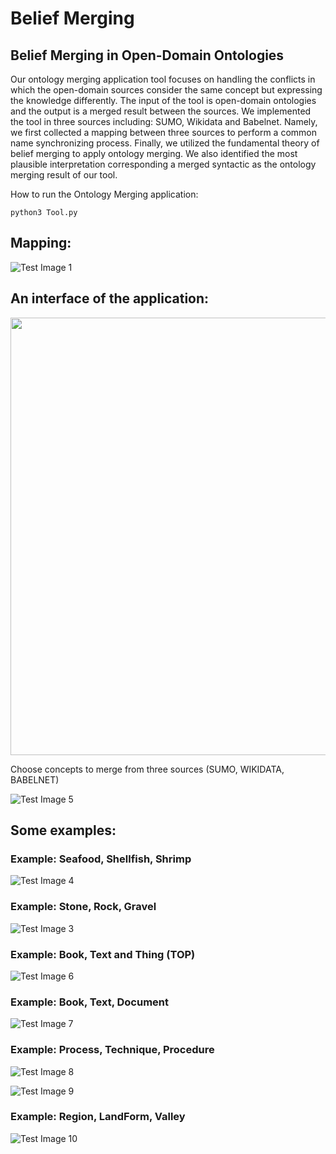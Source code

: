 # Belief Merging
## Belief Merging in Open-Domain Ontologies
Our ontology merging application tool focuses on handling the conflicts in which the open-domain sources consider the same concept but expressing the knowledge differently. The input of the tool is open-domain ontologies and the output is a merged result between the sources. We implemented the tool in three sources including: SUMO, Wikidata and Babelnet. Namely, we first collected a mapping between three sources to perform a common name synchronizing process. Finally, we utilized the fundamental theory of belief merging to apply ontology merging. We also identified the most plausible interpretation corresponding a merged syntactic as the ontology merging result of our tool.

How to run the Ontology Merging application:
```
python3 Tool.py
```

## Mapping:

![Test Image 1](Images/Mapping.png)


## An interface of the application:

<img src="https://github.com/ontologymerging/beliefmerging/blob/master/Images/Application.png" width="700"/>


Choose concepts to merge from three sources (SUMO, WIKIDATA, BABELNET)

![Test Image 5](Images/SUMO_WIKIDATA_BABELNET.png)

## Some examples:


### Example: Seafood, Shellfish, Shrimp

![Test Image 4](Images/Example_Application.png)

### Example: Stone, Rock, Gravel

![Test Image 3](Images/Example2.png)

### Example: Book, Text and Thing (TOP)

![Test Image 6](Images/Example_Book1.png)

### Example: Book, Text, Document

![Test Image 7](Images/Example_Book2.png)

### Example: Process, Technique, Procedure

![Test Image 8](Images/Example_Method.png)

![Test Image 9](Images/Example_Process.png)

### Example: Region, LandForm, Valley

![Test Image 10](Images/Example_Region.png)




